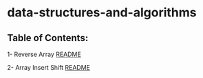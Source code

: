 # data-structures-and-algorithms

## Table of Contents:

1- Reverse Array [README](https://github.com/ammarAltarawneh/data-structures-and-algorithms/blob/main/Array_Reverse/README.md)

2- Array Insert Shift [README]()
